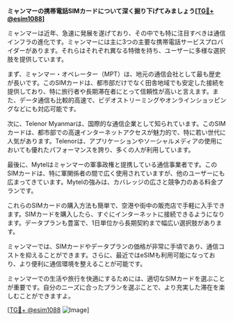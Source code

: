 **ミャンマーの携帯電話SIMカードについて深く掘り下げてみましょう[[TG💪+ @esim1088](https://t.me/s/esim1088)]**

ミャンマーは近年、急速に発展を遂げており、その中でも特に注目すべきは通信インフラの進化です。ミャンマーには主に3つの主要な携帯電話サービスプロバイダーがあります。それらはそれぞれ異なる特徴を持ち、ユーザーに多様な選択肢を提供しています。

まず、ミャンマー・オペレーター（MPT）は、地元の通信会社として最も歴史が長いです。このSIMカードは、都市部だけでなく田舎地域でも安定した接続を提供しており、特に旅行者や長期滞在者にとって信頼性が高いと言えます。また、データ通信も比較的高速で、ビデオストリーミングやオンラインショッピングなどにも対応可能です。

次に、Telenor Myanmarは、国際的な通信企業として知られています。このSIMカードは、都市部での高速インターネットアクセスが魅力的で、特に若い世代に人気があります。Telenorは、アプリケーションやソーシャルメディアの使用においても優れたパフォーマンスを誇り、多くの人が利用しています。

最後に、Mytelはミャンマーの軍事政権と提携している通信事業者です。このSIMカードは、特に軍関係者の間で広く使用されていますが、他のユーザーにも広まってきています。Mytelの強みは、カバレッジの広さと競争力のある料金プランです。

これらのSIMカードの購入方法も簡単で、空港や街中の販売店で手軽に入手できます。SIMカードを購入したら、すぐにインターネットに接続できるようになります。データプランも豊富で、1日単位から長期契約まで幅広い選択肢があります。

ミャンマーでは、SIMカードやデータプランの価格が非常に手頃であり、通信コストを抑えることができます。さらに、最近ではeSIMも利用可能になっており、より便利に通信環境を整えることが可能です。

ミャンマーでの生活や旅行を快適にするためには、適切なSIMカードを選ぶことが重要です。自分のニーズに合ったプランを選ぶことで、より充実した滞在を楽しむことができますよ。

[[TG💪+ @esim1088](https://t.me/s/esim1088) ![Image](https://i.postimg.cc/Y0z9fWf4/image.png)]